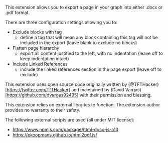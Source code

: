 This extension allows you to export a page in your graph into either .docx or .pdf format.

There are three configuration settings allowing you to:

- Exclude blocks with tag
  - define a tag that will mean any block containing this tag will not be included in the export (leave blank to exclude no blocks)
- Flatten page hierarchy
  - export all content justified to the left, with no indentation (leave off to keep indentation intact)
- Include Linked References
  - include the linked references section in the page export (leave off to exclude)

This extension uses open source code originally written by (@TFTHacker)[https://twitter.com/TfTHacker] and maintained by (David Vargas)[https://github.com/dvargas92495] with their permission and blessing.

This extension relies on external libraries to function. The extension author provides no warranty to their safety.

The following external scripts are used (all under MIT license):
- https://www.npmjs.com/package/html-docx-js-a13
- https://ekoopmans.github.io/html2pdf.js/
